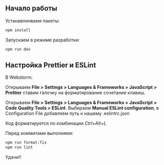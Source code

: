 ## Начало работы

Устанавлинваем пакеты:

```bash
npm install
```

Запускаем в режиме разработки:

```bash
npm run dev
```

## Настройка Prettier и ESLint

В Webstorm:

Открываем <strong>File > Settings > Languages & Frameworks > JavaScript > Prettier</strong> ставим галочку на
форматирование сочетание клавиш.

Открываем <strong>File > Settings > Languages & Frameworks > JavaScript > Code Quality Tools > ESLint</strong>.
Выбираем <strong>Manual ESLint configuration</strong>, в Configuration File добавляем путь к нашему .eslintrc.json

Код форматируется по комбинации <i>Ctrl+Alt+L</i>

Перед коммитами выполняем:

```bash
npm run format:fix
npm run lint
```

Удачи!!
